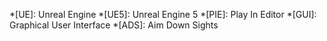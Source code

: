 *[UE]: Unreal Engine
*[UE5]: Unreal Engine 5
*[PIE]: Play In Editor
*[GUI]: Graphical User Interface
*[ADS]: Aim Down Sights